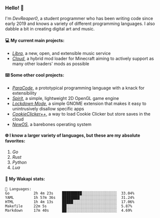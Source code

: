 ### Hello! 👋

I'm _DevReaper0_, a student programmer who has been writing code since early 2019 and knows a variety of different programming languages. I also dabble a bit in creating digital art and music.

#### 💻 My current main projects:

-   _[Libra](https://github.com/LibraMusic)_, a new, open, and extensible music service
-   _[Cloud](https://github.com/CloudLoaderMC/CloudLoader)_, a hybrid mod loader for Minecraft aiming to actively support as many other loaders' mods as possible

#### ⌨️ Some other cool projects:

-   _[ParaCode](https://github.com/ParaCodeLang/ParaCode)_, a prototypical programming language with a knack for extensibility
-   _[Spirit](https://gitlab.com/DevReaper0/SpiritEngine)_, a simple, lightweight 2D OpenGL game engine
-   _[Lockdown Mode](https://github.com/DevReaper0/GNOME-LockdownMode)_, a simple GNOME extension that makes it easy to unintrusively disallow specific apps
-   _[CookieClicker++](https://github.com/DevReaper0/CookieClickerPlusPlus)_, a way to load Cookie Clicker but store saves in the cloud
-   _[NewOS](https://github.com/DevReaper0/NewOS)_, a barebones operating system

#### 🌐 I know a larger variety of languages, but these are my absolute favorites:

1. _Go_
2. _Rust_
3. _Python_
4. _Lua_

#### 📡 My Wakapi stats:

```text
💾 Languages:
Go           2h 4m 23s    █████████░░░░░░░░░░░░░░░░  33.04%
YAML         1h 57m 36s   ████████░░░░░░░░░░░░░░░░░  31.24%
HTML         1h 4m 13s    █████░░░░░░░░░░░░░░░░░░░░  17.06%
Makefile     22m 5s       ██░░░░░░░░░░░░░░░░░░░░░░░  5.87%
Markdown     17m 40s      ██░░░░░░░░░░░░░░░░░░░░░░░  4.69%
```
